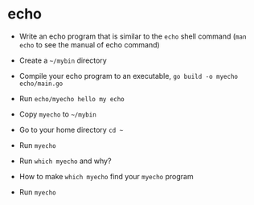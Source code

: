 # echo

- Write an echo program that is similar to the `echo` shell command (`man echo` to see the manual of echo command)

- Create a `~/mybin` directory

- Compile your echo program to an executable, `go build -o myecho echo/main.go`

- Run `echo/myecho hello my echo`

- Copy `myecho` to `~/mybin`

- Go to your home directory `cd ~`

- Run `myecho`

- Run `which myecho` and why?

- How to make `which myecho` find your `myecho` program

- Run `myecho`

